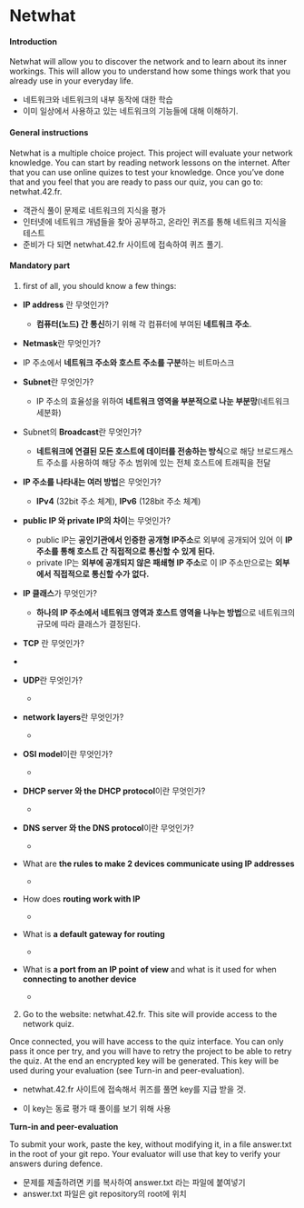 # Netwhat



#### Introduction

Netwhat will allow you to discover the network and to learn about its inner workings. This will allow you to understand how some things work that you already use in your everyday life.

- 네트워크와 네트워크의 내부 동작에 대한 학습
- 이미 일상에서 사용하고 있는 네트워크의 기능들에 대해 이해하기.



#### General instructions

Netwhat is a multiple choice project. This project will evaluate your network knowledge. You can start by reading network lessons on the internet. After that you can use online quizes to test your knowledge. Once you’ve done that and you feel that you are ready to pass our quiz, you can go to: netwhat.42.fr.

- 객관식 풀이 문제로 네트워크의 지식을 평가
- 인터넷에 네트워크 개념들을 찾아 공부하고, 온라인 퀴즈를 통해 네트워크 지식을 테스트
- 준비가 다 되면 netwhat.42.fr 사이트에 접속하여 퀴즈 풀기.



#### Mandatory part

1) first of all, you should know a few things:

- **IP address** 란 무엇인가?

  -  **컴퓨터(노드) 간 통신**하기 위해 각 컴퓨터에 부여된 **네트워크 주소**.

-  **Netmask**란 무엇인가?

  - IP 주소에서 **네트워크 주소와 호스트 주소를 구분**하는 비트마스크

- **Subnet**란 무엇인가?

  - IP 주소의 효율성을 위하여 **네트워크 영역을 부분적으로 나눈 부분망**(네트워크 세분화)

- Subnet의 **Broadcast**란 무엇인가?

  - **네트워크에 연결된 모든 호스트에 데이터를 전송하는 방식**으로 해당 브로드캐스트 주소를 사용하여 해당 주소 범위에 있는 전체 호스트에 트래픽을 전달

- **IP 주소를 나타내는 여러 방법**은 무엇인가?

  - **IPv4** (32bit 주소 체계),  **IPv6** (128bit 주소 체계)

- **public IP 와 private IP의 차이**는 무엇인가?

  - public IP는 **공인기관에서 인증한 공개형 IP주소**로 외부에 공개되어 있어 이 **IP 주소를 통해 호스트 간 직접적으로 통신할 수 있게 된다.** 
  - private IP는 **외부에 공개되지 않은 패쇄형 IP 주소**로 이 IP 주소만으로는 **외부에서 직접적으로 통신할 수가 없다.**

- **IP 클래스**가 무엇인가?

  - **하나의 IP 주소에서 네트워크 영역과 호스트 영역을 나누는 방법**으로 네트워크의 규모에 따라 클래스가 결정된다.

-  **TCP** 란 무엇인가?

  - 

- **UDP**란 무엇인가?

  - 

- **network layers**란 무엇인가?

  - 

- **OSI model**이란 무엇인가?

  - 

- **DHCP server 와 the DHCP protocol**이란 무엇인가?

  - 

- **DNS server 와 the DNS protocol**이란 무엇인가?

  - 

- What are **the rules to make 2 devices communicate using IP addresses**

  - 

- How does **routing work with IP**

  - 

- What is  **a default gateway for routing**

  - 

- What is **a port from an IP point of view** and what is it used for when **connecting to another device**

  - 

  

2) Go to the website: netwhat.42.fr. This site will provide access to the network quiz.

Once connected, you will have access to the quiz interface. You can only pass it once per try, and you will have to retry the project to be able to retry the quiz. At the end an encrypted key will be generated. This key will be used during your evaluation (see Turn-in and peer-evaluation).

- netwhat.42.fr 사이트에 접속해서 퀴즈를 풀면 key를 지급 받을 것.

- 이 key는 동료 평가 때 풀이를 보기 위해 사용

  

**Turn-in and peer-evaluation**

To submit your work, paste the key, without modifying it, in a file answer.txt in the root of your git repo. Your evaluator will use that key to verify your answers during defence.

- 문제를 제출하려면 키를 복사하여 answer.txt 라는 파일에 붙여넣기
- answer.txt 파일은 git repository의 root에 위치